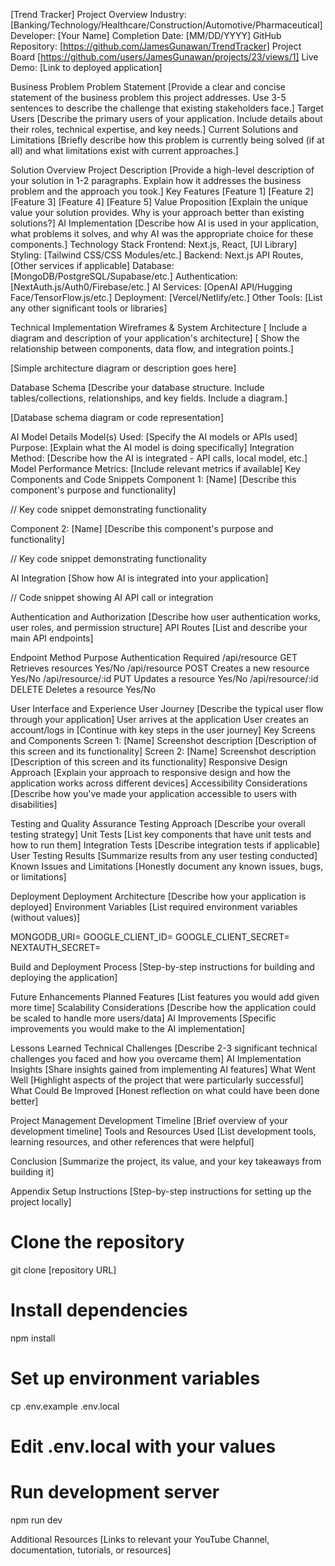 [Trend Tracker]
Project Overview
Industry: [Banking/Technology/Healthcare/Construction/Automotive/Pharmaceutical]
Developer: [Your Name]
Completion Date: [MM/DD/YYYY]
GitHub Repository: [https://github.com/JamesGunawan/TrendTracker]
Project Board [https://github.com/users/JamesGunawan/projects/23/views/1]
Live Demo: [Link to deployed application]




Business Problem
Problem Statement
[Provide a clear and concise statement of the business problem this project addresses. Use 3-5 sentences to describe the challenge that existing stakeholders face.]
Target Users
[Describe the primary users of your application. Include details about their roles, technical expertise, and key needs.]
Current Solutions and Limitations
[Briefly describe how this problem is currently being solved (if at all) and what limitations exist with current approaches.]




Solution Overview
Project Description
[Provide a high-level description of your solution in 1-2 paragraphs. Explain how it addresses the business problem and the approach you took.]
Key Features
[Feature 1]
[Feature 2]
[Feature 3]
[Feature 4]
[Feature 5]
Value Proposition
[Explain the unique value your solution provides. Why is your approach better than existing solutions?]
AI Implementation
[Describe how AI is used in your application, what problems it solves, and why AI was the appropriate choice for these components.]
Technology Stack
Frontend: Next.js, React, [UI Library]
Styling: [Tailwind CSS/CSS Modules/etc.]
Backend: Next.js API Routes, [Other services if applicable]
Database: [MongoDB/PostgreSQL/Supabase/etc.]
Authentication: [NextAuth.js/Auth0/Firebase/etc.]
AI Services: [OpenAI API/Hugging Face/TensorFlow.js/etc.]
Deployment: [Vercel/Netlify/etc.]
Other Tools: [List any other significant tools or libraries]




Technical Implementation
Wireframes & System Architecture
[ Include a diagram and description of your application's architecture]
[ Show the relationship between components, data flow, and integration points.]

[Simple architecture diagram or description goes here]


Database Schema
[Describe your database structure. Include tables/collections, relationships, and key fields. Include a diagram.]

[Database schema diagram or code representation]


AI Model Details
Model(s) Used: [Specify the AI models or APIs used]
Purpose: [Explain what the AI model is doing specifically]
Integration Method: [Describe how the AI is integrated - API calls, local model, etc.]
Model Performance Metrics: [Include relevant metrics if available]
Key Components and Code Snippets
Component 1: [Name]
[Describe this component's purpose and functionality]

// Key code snippet demonstrating functionality




Component 2: [Name]
[Describe this component's purpose and functionality]

// Key code snippet demonstrating functionality




AI Integration
[Show how AI is integrated into your application]

// Code snippet showing AI API call or integration




Authentication and Authorization
[Describe how user authentication works, user roles, and permission structure]
API Routes
[List and describe your main API endpoints]

Endpoint
Method
Purpose
Authentication Required
/api/resource
GET
Retrieves resources
Yes/No
/api/resource
POST
Creates a new resource
Yes/No
/api/resource/:id
PUT
Updates a resource
Yes/No
/api/resource/:id
DELETE
Deletes a resource
Yes/No





User Interface and Experience
User Journey
[Describe the typical user flow through your application]
User arrives at the application
User creates an account/logs in
[Continue with key steps in the user journey]
Key Screens and Components
Screen 1: [Name]
Screenshot description
[Description of this screen and its functionality]
Screen 2: [Name]
Screenshot description
[Description of this screen and its functionality]
Responsive Design Approach
[Explain your approach to responsive design and how the application works across different devices]
Accessibility Considerations
[Describe how you've made your application accessible to users with disabilities]




Testing and Quality Assurance
Testing Approach
[Describe your overall testing strategy]
Unit Tests
[List key components that have unit tests and how to run them]
Integration Tests
[Describe integration tests if applicable]
User Testing Results
[Summarize results from any user testing conducted]
Known Issues and Limitations
[Honestly document any known issues, bugs, or limitations]




Deployment
Deployment Architecture
[Describe how your application is deployed]
Environment Variables
[List required environment variables (without values)]

MONGODB_URI=
GOOGLE_CLIENT_ID=
GOOGLE_CLIENT_SECRET=
NEXTAUTH_SECRET=

Build and Deployment Process
[Step-by-step instructions for building and deploying the application]




Future Enhancements
Planned Features
[List features you would add given more time]
Scalability Considerations
[Describe how the application could be scaled to handle more users/data]
AI Improvements
[Specific improvements you would make to the AI implementation]




Lessons Learned
Technical Challenges
[Describe 2-3 significant technical challenges you faced and how you overcame them]
AI Implementation Insights
[Share insights gained from implementing AI features]
What Went Well
[Highlight aspects of the project that were particularly successful]
What Could Be Improved
[Honest reflection on what could have been done better]




Project Management
Development Timeline
[Brief overview of your development timeline]
Tools and Resources Used
[List development tools, learning resources, and other references that were helpful]




Conclusion
[Summarize the project, its value, and your key takeaways from building it]




Appendix
Setup Instructions
[Step-by-step instructions for setting up the project locally]

# Clone the repository
git clone [repository URL]

# Install dependencies
npm install

# Set up environment variables
cp .env.example .env.local
# Edit .env.local with your values

# Run development server
npm run dev


Additional Resources
[Links to relevant your YouTube Channel, documentation, tutorials, or resources]

